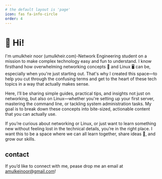 ```yaml
---
# the default layout is 'page'
icon: fas fa-info-circle
order: 4
---
```


# 👋 Hi!
 I'm umulkheir noor (umulkheir.com)-Network Engineering student on a mission to make complex technology easy and fun to understand. I know firsthand how overwhelming networking concepts 📡 and Linux 🖥️ can be, especially when you're just starting out. That's why I created this space—to help you cut through the confusing terms and get to the heart of these tech topics in a way that actually makes sense.

Here, I’ll be sharing simple guides, practical tips, and insights not just on networking, but also on Linux—whether you're setting up your first server, mastering the command line, or tackling system administration tasks. My goal is to break down these concepts into bite-sized, actionable content that you can actually use.

If you’re curious about networking or Linux, or just want to learn something new without feeling lost in the technical details, you’re in the right place. I want this to be a space where we can all learn together, share ideas 💬, and grow our skills.


## contact
If you’d like to connect with me, pease drop me an email at amulkeinoor@gmail.com!

























